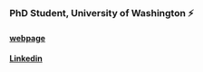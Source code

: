 ### PhD Student, University of Washington ⚡ 

#### [webpage](https://tragerjoswig-jones.github.io/TragerJoswig-Jones/)
#### [Linkedin](https://www.linkedin.com/in/tragerjj/)
